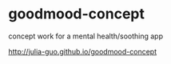 # goodmood-concept
concept work for a mental health/soothing app

http://julia-guo.github.io/goodmood-concept
